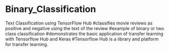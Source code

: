 # Binary_Classification
Text Classification using TensorFlow Hub
#classifies movie reviews as positive and negative using the text of the review
#example of binary or two class classification
#demonstrates the basic application of transfer learning with Tensorflow Hub and Keras
#Tensorflow Hub is a library and platform for transfer learning.

